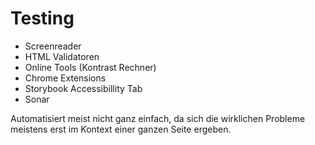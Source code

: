 # Testing
- Screenreader 
- HTML Validatoren
- Online Tools (Kontrast Rechner)
- Chrome Extensions
- Storybook Accessibillity Tab
- Sonar 

Automatisiert meist nicht ganz einfach, da sich die wirklichen Probleme meistens erst im Kontext einer ganzen Seite ergeben.
